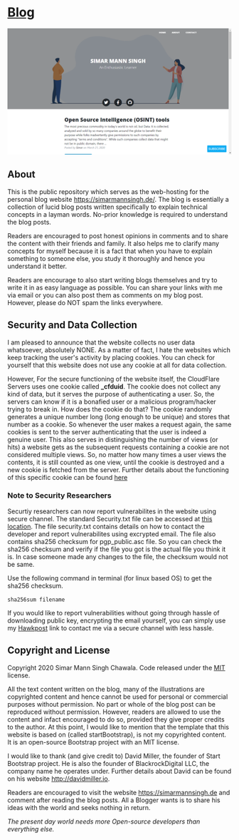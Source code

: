# [Blog](https://simarmannsingh.de/)

![Blog Preview](https://github.com/simarmannsingh/personalblog/blob/gh-pages/preview.png "Preview generated as on 4th May 2020")

## About

This is the public repository which serves as the web-hosting for the personal blog website 
<https://simarmannsingh.de/>. The blog is essentially a collection of lucid blog posts written
specifically to explain technical concepts in a layman words. No-prior knowledge is required to understand the blog posts.

Readers are encouraged to post honest opinions in comments and to share the content with their friends and family. It also helps me to clarify many concepts for myself because it is a fact that when you have to explain something to someone else, you study it thoroughly and hence you understand it better.

Readers are encourage to also start writing blogs themselves and try to write it in as easy language as possible. You can share your links with me via email or you can also post them as comments on my blog post. However, please do NOT spam the links everywhere.


## Security and Data Collection
I am pleased to announce that the website collects no user data whatsoever, absolutely NONE. As a matter of fact, I hate the websites which keep tracking the user's activity by placing cookies. You can check for yourself that this website does not use any cookie at all for data collection.

However, For the secure functioning of the website itself, the CloudFlare Servers uses one cookie 
called **_cfduid**. The cookie does not collect any kind of data, but it serves the purpose of authenticating a user. So, the servers can know if it is a bonafied user or a malicious program/hacker trying to break in.
How does the cookie do that? The cookie randomly generates a unique number long (long enough to be unique) and stores that number as a cookie. So whenever the user makes a request again, the same cookies is sent to the server authenticating that the user is indeed a genuine user. This also serves in distinguishing the number of views (or hits) a website gets as the subsequent requests containing a cookie are not considered multiple views. So, no matter how many times a user views the contents, it is still counted as one view, until the cookie is destroyed and a new cookie is fetched from the server.
Further details about the functioning of this specific cookie can be found [here](https://support.cloudflare.com/hc/en-us/articles/200170156-Understanding-the-Cloudflare-Cookies#12345682)

### Note to Security Researchers 
Securtiy researchers can now report vulnerabilites in the website using secure channel. The standard Security.txt file can be accessed at [this location](https://simarmannsingh.de/.well-known/security.txt). The file security.txt contains details on how to contact the developer and report vulnerabilites using excrypted email. The file also contains sha256 checksum for pgp_public.asc file. So you can check the sha256 checksum and verify if the file you got is the actual file you think it is. In case someone made any changes to the file, the checksum would not be same.

Use the following command in terminal (for linux based OS) to get the sha256 checksum.

    sha256sum filename

If you would like to report vulnerabilities without going through hassle of downloading public key, encrypting the email yourself, you can simply use my [Hawkpost](https://hawkpost.co/box/fcfb631e-d2b4-4805-a9d4-5ceb9a2ce8b4) link to contact me via a secure channel with less hassle.

## Copyright and License

Copyright 2020 Simar Mann Singh Chawala. Code released under the [MIT](https://github.com/simarmannsingh/personalblog/blob/gh-pages/LICENSE) license.

All the text content written on the blog, many of the illustrations are copyrighted content and hence cannot be used for personal or commercial purposes without permission. No part or whole of the blog post can be reproduced without permission. However, readers are allowed to use the content and infact encouraged to do so, provided they give proper credits to the author. At this point, I would like to mention that the template that this website is based on (called startBootstrap), is not my copyrighted content. It is an open-source Bootstrap project with an MIT license.

I would like to thank (and give credit to) David Miller, the founder of Start Bootstrap project. He is also the founder of BlackrockDigital LLC, the company name he operates under. Further details about David can be found on his website http://davidmiller.io.

Readers are encouraged to visit the website <https://simarmannsingh.de> and comment after reading the blog posts. All a Blogger wants is to share his ideas with the world and seeks nothing in return.

*The present day world needs more Open-source developers than everything else.*